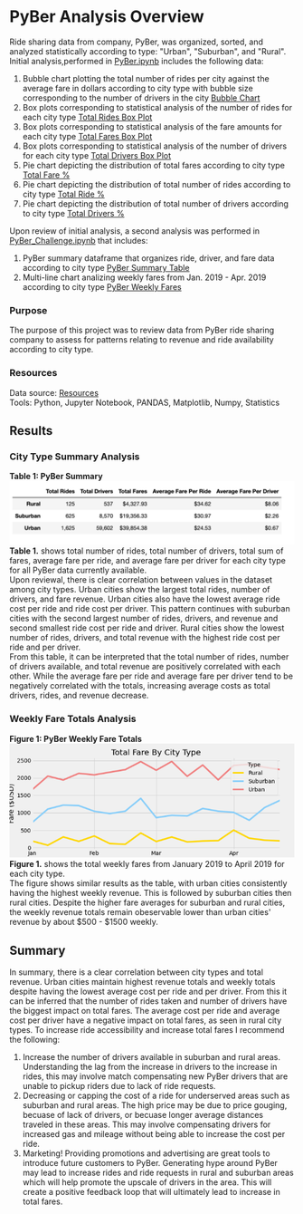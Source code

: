 # PyBer Analysis Overview
Ride sharing data from company, PyBer, was organized, sorted, and analyzed statistically according to type: "Urban", "Suburban", and "Rural". Initial analysis,performed in [PyBer.ipynb](/PyBer.ipynb) includes the following data: 
  1. Bubble chart plotting the total number of rides per city against the average fare in dollars according to city type with bubble size corresponding to the number of drivers in the city [Bubble Chart](/analysis/Fig1.png)
  2. Box plots corresponding to statistical analysis of the number of rides for each city type [Total Rides Box Plot](/analysis/Fig2.png)
  3. Box plots corresponding to statistical analysis of the fare amounts for each city type [Total Fares Box Plot](/analysis/Fig3.png)
  4. Box plots corresponding to statistical analysis of the number of drivers for each city type [Total Drivers Box Plot](/analysis/Fig4.png)
  5. Pie chart depicting the distribution of total fares according to city type [Total Fare %](/analysis/Fig5.png)
  6. Pie chart depicting the distribution of total number of rides according to city type [Total Ride %](/analysis/Fig6.png)
  7. Pie chart depicting the distribution of total number of drivers according to city type [Total Drivers %](/analysis/Fig7.png)

Upon review of initial analysis, a second analysis was performed in [PyBer_Challenge.ipynb](/PyBer_Challenge.ipynb) that includes:
  1. PyBer summary dataframe that organizes ride, driver, and fare data according to city type [PyBer Summary Table](/analysis/PyBer_summary_DF.png)
  2. Multi-line chart analizing weekly fares from Jan. 2019 - Apr. 2019 according to city type [PyBer Weekly Fares](/analysis/PyBer_fare_summary.png)

### Purpose
The purpose of this project was to review data from PyBer ride sharing company to assess for patterns relating to revenue and ride availability according to city type.  

### Resources
Data source: [Resources](/Resources/)
<br>Tools: Python, Jupyter Notebook, PANDAS, Matplotlib, Numpy, Statistics


## Results
### City Type Summary Analysis

**Table 1: PyBer Summary**
![Pyber_summary](/analysis/PyBer_summary_DF.png "Table 1")
**Table 1.** shows total number of rides, total number of drivers, total sum of fares, average fare per ride, and average fare per driver for each city type for all PyBer data currently available. 
<br>
Upon reviewal, there is clear correlation between values in the dataset among city types. Urban cities show the largest total rides, number of drivers, and fare revenue. Urban cities also have the lowest average ride cost per ride and ride cost per driver. This pattern continues with suburban cities with the second largest number of rides, drivers, and revenue and second smallest ride cost per ride and driver. Rural cities show the lowest number of rides, drivers, and total revenue with the highest ride cost per ride and per driver. 
<br>
From this table, it can be interpreted that the total number of rides, number of drivers available, and total revenue are positively correlated with each other. While the average fare per ride and average fare per driver tend to be negatively correlated with the totals, increasing average costs as total drivers, rides, and revenue decrease.

### Weekly Fare Totals Analysis

**Figure 1: PyBer Weekly Fare Totals**
![Weekly_Fares](/analysis/PyBer_fare_summary.png "Figure 1")
**Figure 1.** shows the total weekly fares from January 2019 to April 2019 for each city type. 
<br>
The figure shows similar results as the table, with urban cities consistently having the highest weekly revenue. This is followed by suburban cities then rural cities. Despite the higher fare averages for suburban and rural cities, the weekly revenue totals remain obeservable lower than urban cities' revenue by about $500 - $1500 weekly.


## Summary
In summary, there is a clear correlation between city types and total revenue. Urban cities maintain highest revenue totals and weekly totals despite having the lowest average cost per ride and per driver. From this it can be inferred that the number of rides taken and number of drivers have the biggest impact on total fares. The average cost per ride and average cost per driver have a negative impact on total fares, as seen in rural city types. To increase ride accessibility and increase total fares I recommend the following: 
  1. Increase the number of drivers available in suburban and rural areas. Understanding the lag from the increase in drivers to the increase in rides, this may involve match compensating new PyBer drivers that are unable to pickup riders due to lack of ride requests.
  2. Decreasing or capping the cost of a ride for underserved areas such as suburban and rural areas. The high price may be due to price gouging, becuase of lack of drivers, or becuase longer average distances traveled in these areas. This may involve compensating drivers for increased gas and mileage without being able to increase the cost per ride. 
  3. Marketing! Providing promotions and advertising are great tools to introduce future customers to PyBer. Generating hype around PyBer may lead to increase rides and ride requests in rural and suburban areas which will help promote the upscale of drivers in the area. This will create a positive feedback loop that will ultimately lead to increase in total fares. 